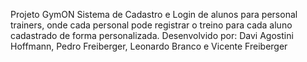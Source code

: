 Projeto GymON 
Sistema de Cadastro e Login de alunos para personal trainers, onde cada personal pode registrar o treino para cada aluno cadastrado de forma personalizada.
Desenvolvido por: Davi Agostini Hoffmann, Pedro Freiberger, Leonardo Branco e Vicente Freiberger
